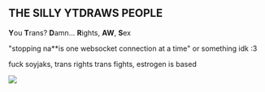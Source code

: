 ## THE SILLY YTDRAWS PEOPLE
**Y**ou **T**rans? **D**amn... **R**ights, **AW**, **S**ex

"stopping na**is one websocket connection at a time" or something idk :3

fuck soyjaks, trans rights trans fights, estrogen is based

![](https://media.discordapp.net/attachments/716406814962352168/1204275878897524756/togif-1-2.gif?ex=67ea13cf&is=67e8c24f&hm=69b65c647e74f0ed784beb22caea949399368b80de0c5354ff1b80dbc36d7c78&)
